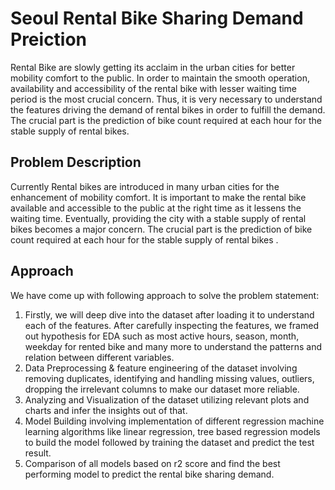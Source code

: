 # Seoul Rental Bike Sharing Demand Preiction
Rental Bike are slowly getting its acclaim in the urban cities for better mobility comfort to the public. In order to maintain the smooth operation, availability and accessibility of the rental bike with lesser waiting time period is the most crucial concern. Thus, it is very necessary to understand the features driving the demand of rental bikes in order to fulfill the demand. The crucial part is the prediction of bike count required at each hour for the stable supply of rental bikes. 

## Problem Description
Currently Rental bikes are introduced in many urban cities for the enhancement of mobility comfort. It is important to make the rental bike available and accessible to the public at the right time as it lessens the waiting time. Eventually, providing the city with a stable supply of rental bikes becomes a major concern. The crucial part is the prediction of bike count required at each hour for the stable supply of rental bikes .

## Approach
We have come up with following approach to solve the problem statement:
1.	Firstly, we will deep dive into the dataset after loading it to understand each of  the features. After carefully inspecting the features, we framed out hypothesis  for EDA such as most active hours, season, month, weekday for rented bike and many more to understand the patterns and relation between different variables.
2.	Data Preprocessing & feature engineering of the dataset involving removing duplicates, identifying and handling missing values, outliers, dropping the irrelevant columns to make our dataset more reliable.
3.	Analyzing and Visualization of the dataset utilizing relevant plots and charts and infer the insights out of that.
4.	Model Building involving implementation of different regression machine learning algorithms like linear regression, tree based regression models to build the model followed by training the dataset and predict the test result.
5.	Comparison of all models based on r2 score and find the best performing model to predict the rental bike sharing demand.

